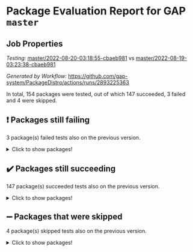 # Package Evaluation Report for GAP `master`

## Job Properties

*Testing:* [master/2022-08-20-03:18:55-cbaeb981](https://github.com/gap-system/PackageDistro/blob/data/reports/master/2022-08-20-03:18:55-cbaeb981) vs [master/2022-08-19-03:23:38-cbaeb981](https://github.com/gap-system/PackageDistro/blob/data/reports/master/2022-08-19-03:23:38-cbaeb981)

*Generated by Workflow:* https://github.com/gap-system/PackageDistro/actions/runs/2893225363

In total, 154 packages were tested, out of which 147 succeeded, 3 failed and 4 were skipped.

## :exclamation: Packages still failing

3 package(s) failed tests also on the previous version.
<details><summary>Click to show packages!</summary>

- francy 1.2.4 [(failure)](https://github.com/gap-system/PackageDistro/runs/7928678119?check_suite_focus=true)
- packagemanager 1.3 [(failure)](https://github.com/gap-system/PackageDistro/runs/7928680042?check_suite_focus=true)
- recog 1.3.2 [(failure)](https://github.com/gap-system/PackageDistro/runs/7928680574?check_suite_focus=true)
</details>

## :heavy_check_mark: Packages still succeeding

147 package(s) succeeded tests also on the previous version.
<details><summary>Click to show packages!</summary>

- 4ti2interface 2022.08-03 [(success)](https://github.com/gap-system/PackageDistro/runs/7928675912?check_suite_focus=true)
- ace 5.5 [(success)](https://github.com/gap-system/PackageDistro/runs/7928675935?check_suite_focus=true)
- aclib 1.3.2 [(success)](https://github.com/gap-system/PackageDistro/runs/7928675954?check_suite_focus=true)
- agt 0.2 [(success)](https://github.com/gap-system/PackageDistro/runs/7928675977?check_suite_focus=true)
- alnuth 3.2.1 [(success)](https://github.com/gap-system/PackageDistro/runs/7928676026?check_suite_focus=true)
- anupq 3.2.6 [(success)](https://github.com/gap-system/PackageDistro/runs/7928676056?check_suite_focus=true)
- atlasrep 2.1.4 [(success)](https://github.com/gap-system/PackageDistro/runs/7928676077?check_suite_focus=true)
- autodoc 2022.07.10 [(success)](https://github.com/gap-system/PackageDistro/runs/7928676103?check_suite_focus=true)
- automata 1.15 [(success)](https://github.com/gap-system/PackageDistro/runs/7928676163?check_suite_focus=true)
- automgrp 1.3.2 [(success)](https://github.com/gap-system/PackageDistro/runs/7928676232?check_suite_focus=true)
- autpgrp 1.11 [(success)](https://github.com/gap-system/PackageDistro/runs/7928676305?check_suite_focus=true)
- cap 2022.08-05 [(success)](https://github.com/gap-system/PackageDistro/runs/7928676366?check_suite_focus=true)
- caratinterface 2.3.4 [(success)](https://github.com/gap-system/PackageDistro/runs/7928676420?check_suite_focus=true)
- cddinterface 2022.08.11 [(success)](https://github.com/gap-system/PackageDistro/runs/7928676484?check_suite_focus=true)
- circle 1.6.5 [(success)](https://github.com/gap-system/PackageDistro/runs/7928676538?check_suite_focus=true)
- classicpres 1.22 [(success)](https://github.com/gap-system/PackageDistro/runs/7928676592?check_suite_focus=true)
- cohomolo 1.6.10 [(success)](https://github.com/gap-system/PackageDistro/runs/7928676651?check_suite_focus=true)
- congruence 1.2.4 [(success)](https://github.com/gap-system/PackageDistro/runs/7928676710?check_suite_focus=true)
- corelg 1.56 [(success)](https://github.com/gap-system/PackageDistro/runs/7928676759?check_suite_focus=true)
- crime 1.6 [(success)](https://github.com/gap-system/PackageDistro/runs/7928676816?check_suite_focus=true)
- crisp 1.4.5 [(success)](https://github.com/gap-system/PackageDistro/runs/7928676864?check_suite_focus=true)
- crypting 0.10 [(success)](https://github.com/gap-system/PackageDistro/runs/7928676913?check_suite_focus=true)
- cryst 4.1.25 [(success)](https://github.com/gap-system/PackageDistro/runs/7928676969?check_suite_focus=true)
- crystcat 1.1.10 [(success)](https://github.com/gap-system/PackageDistro/runs/7928677016?check_suite_focus=true)
- ctbllib 1.3.4 [(success)](https://github.com/gap-system/PackageDistro/runs/7928677074?check_suite_focus=true)
- cubefree 1.19 [(success)](https://github.com/gap-system/PackageDistro/runs/7928677117?check_suite_focus=true)
- curlinterface 2.2.3 [(success)](https://github.com/gap-system/PackageDistro/runs/7928677172?check_suite_focus=true)
- cvec 2.7.6 [(success)](https://github.com/gap-system/PackageDistro/runs/7928677212?check_suite_focus=true)
- datastructures 0.2.7 [(success)](https://github.com/gap-system/PackageDistro/runs/7928677248?check_suite_focus=true)
- deepthought 1.0.5 [(success)](https://github.com/gap-system/PackageDistro/runs/7928677286?check_suite_focus=true)
- design 1.7 [(success)](https://github.com/gap-system/PackageDistro/runs/7928677337?check_suite_focus=true)
- difsets 2.3.1 [(success)](https://github.com/gap-system/PackageDistro/runs/7928677368?check_suite_focus=true)
- digraphs 1.5.3 [(success)](https://github.com/gap-system/PackageDistro/runs/7928677398?check_suite_focus=true)
- edim 1.3.5 [(success)](https://github.com/gap-system/PackageDistro/runs/7928677459?check_suite_focus=true)
- example 4.3.2 [(success)](https://github.com/gap-system/PackageDistro/runs/7928677511?check_suite_focus=true)
- examplesforhomalg 2022.08-02 [(success)](https://github.com/gap-system/PackageDistro/runs/7928677582?check_suite_focus=true)
- factint 1.6.3 [(success)](https://github.com/gap-system/PackageDistro/runs/7928677650?check_suite_focus=true)
- ferret 1.0.8 [(success)](https://github.com/gap-system/PackageDistro/runs/7928677715?check_suite_focus=true)
- fga 1.4.0 [(success)](https://github.com/gap-system/PackageDistro/runs/7928677787?check_suite_focus=true)
- fining 1.5 [(success)](https://github.com/gap-system/PackageDistro/runs/7928677855?check_suite_focus=true)
- float 1.0.3 [(success)](https://github.com/gap-system/PackageDistro/runs/7928677906?check_suite_focus=true)
- format 1.4.3 [(success)](https://github.com/gap-system/PackageDistro/runs/7928677956?check_suite_focus=true)
- forms 1.2.8 [(success)](https://github.com/gap-system/PackageDistro/runs/7928678000?check_suite_focus=true)
- fplsa 1.2.5 [(success)](https://github.com/gap-system/PackageDistro/runs/7928678047?check_suite_focus=true)
- fr 2.4.10 [(success)](https://github.com/gap-system/PackageDistro/runs/7928678090?check_suite_focus=true)
- fwtree 1.3 [(success)](https://github.com/gap-system/PackageDistro/runs/7928678150?check_suite_focus=true)
- gapdoc 1.6.6 [(success)](https://github.com/gap-system/PackageDistro/runs/7928678182?check_suite_focus=true)
- gauss 2022.08-04 [(success)](https://github.com/gap-system/PackageDistro/runs/7928678214?check_suite_focus=true)
- gaussforhomalg 2022.08-02 [(success)](https://github.com/gap-system/PackageDistro/runs/7928678245?check_suite_focus=true)
- gbnp 1.0.5 [(success)](https://github.com/gap-system/PackageDistro/runs/7928678269?check_suite_focus=true)
- generalizedmorphismsforcap 2022.05-01 [(success)](https://github.com/gap-system/PackageDistro/runs/7928678299?check_suite_focus=true)
- genss 1.6.7 [(success)](https://github.com/gap-system/PackageDistro/runs/7928678324?check_suite_focus=true)
- gradedmodules 2022.08-02 [(success)](https://github.com/gap-system/PackageDistro/runs/7928678351?check_suite_focus=true)
- gradedringforhomalg 2022.08-02 [(success)](https://github.com/gap-system/PackageDistro/runs/7928678375?check_suite_focus=true)
- grape 4.8.5 [(success)](https://github.com/gap-system/PackageDistro/runs/7928678404?check_suite_focus=true)
- groupoids 1.71 [(success)](https://github.com/gap-system/PackageDistro/runs/7928678430?check_suite_focus=true)
- grpconst 2.6.2 [(success)](https://github.com/gap-system/PackageDistro/runs/7928678453?check_suite_focus=true)
- guarana 0.96.3 [(success)](https://github.com/gap-system/PackageDistro/runs/7928678480?check_suite_focus=true)
- guava 3.16 [(success)](https://github.com/gap-system/PackageDistro/runs/7928678503?check_suite_focus=true)
- hap 1.47 [(success)](https://github.com/gap-system/PackageDistro/runs/7928678528?check_suite_focus=true)
- hapcryst 0.1.15 [(success)](https://github.com/gap-system/PackageDistro/runs/7928678556?check_suite_focus=true)
- hecke 1.5.3 [(success)](https://github.com/gap-system/PackageDistro/runs/7928678577?check_suite_focus=true)
- help 3.5 [(success)](https://github.com/gap-system/PackageDistro/runs/7928678609?check_suite_focus=true)
- homalg 2022.08-03 [(success)](https://github.com/gap-system/PackageDistro/runs/7928678642?check_suite_focus=true)
- homalgtocas 2022.08-02 [(success)](https://github.com/gap-system/PackageDistro/runs/7928678661?check_suite_focus=true)
- idrel 2.44 [(success)](https://github.com/gap-system/PackageDistro/runs/7928678687?check_suite_focus=true)
- images 1.3.1 [(success)](https://github.com/gap-system/PackageDistro/runs/7928678704?check_suite_focus=true)
- intpic 0.3.0 [(success)](https://github.com/gap-system/PackageDistro/runs/7928678726?check_suite_focus=true)
- io 4.7.2 [(success)](https://github.com/gap-system/PackageDistro/runs/7928678776?check_suite_focus=true)
- io_forhomalg 2022.08-03 [(success)](https://github.com/gap-system/PackageDistro/runs/7928678829?check_suite_focus=true)
- irredsol 1.4.3 [(success)](https://github.com/gap-system/PackageDistro/runs/7928678883?check_suite_focus=true)
- json 2.1.0 [(success)](https://github.com/gap-system/PackageDistro/runs/7928678930?check_suite_focus=true)
- jupyterkernel 1.4.1 [(success)](https://github.com/gap-system/PackageDistro/runs/7928678976?check_suite_focus=true)
- jupyterviz 1.5.6 [(success)](https://github.com/gap-system/PackageDistro/runs/7928679009?check_suite_focus=true)
- kan 1.34 [(success)](https://github.com/gap-system/PackageDistro/runs/7928679045?check_suite_focus=true)
- kbmag 1.5.9 [(success)](https://github.com/gap-system/PackageDistro/runs/7928679077?check_suite_focus=true)
- laguna 3.9.5 [(success)](https://github.com/gap-system/PackageDistro/runs/7928679100?check_suite_focus=true)
- liealgdb 2.2.1 [(success)](https://github.com/gap-system/PackageDistro/runs/7928679120?check_suite_focus=true)
- liepring 2.7 [(success)](https://github.com/gap-system/PackageDistro/runs/7928679145?check_suite_focus=true)
- liering 2.4.2 [(success)](https://github.com/gap-system/PackageDistro/runs/7928679172?check_suite_focus=true)
- linearalgebraforcap 2022.08-03 [(success)](https://github.com/gap-system/PackageDistro/runs/7928679193?check_suite_focus=true)
- localizeringforhomalg 2022.08-02 [(success)](https://github.com/gap-system/PackageDistro/runs/7928679221?check_suite_focus=true)
- loops 3.4.2 [(success)](https://github.com/gap-system/PackageDistro/runs/7928679253?check_suite_focus=true)
- lpres 1.0.3 [(success)](https://github.com/gap-system/PackageDistro/runs/7928679283?check_suite_focus=true)
- majoranaalgebras 1.4 [(success)](https://github.com/gap-system/PackageDistro/runs/7928679324?check_suite_focus=true)
- mapclass 1.4.5 [(success)](https://github.com/gap-system/PackageDistro/runs/7928679362?check_suite_focus=true)
- matgrp 0.70 [(success)](https://github.com/gap-system/PackageDistro/runs/7928679395?check_suite_focus=true)
- matricesforhomalg 2022.08-02 [(success)](https://github.com/gap-system/PackageDistro/runs/7928679446?check_suite_focus=true)
- modisom 2.5.3 [(success)](https://github.com/gap-system/PackageDistro/runs/7928679487?check_suite_focus=true)
- modulepresentationsforcap 2022.08-02 [(success)](https://github.com/gap-system/PackageDistro/runs/7928679529?check_suite_focus=true)
- modules 2022.08-03 [(success)](https://github.com/gap-system/PackageDistro/runs/7928679581?check_suite_focus=true)
- monoidalcategories 2022.08-03 [(success)](https://github.com/gap-system/PackageDistro/runs/7928679625?check_suite_focus=true)
- nconvex 2020.11-04 [(success)](https://github.com/gap-system/PackageDistro/runs/7928679678?check_suite_focus=true)
- nilmat 1.4.2 [(success)](https://github.com/gap-system/PackageDistro/runs/7928679732?check_suite_focus=true)
- nock 1.5 [(success)](https://github.com/gap-system/PackageDistro/runs/7928679775?check_suite_focus=true)
- normalizinterface 1.3.4 [(success)](https://github.com/gap-system/PackageDistro/runs/7928679820?check_suite_focus=true)
- nq 2.5.8 [(success)](https://github.com/gap-system/PackageDistro/runs/7928679863?check_suite_focus=true)
- numericalsgps 1.3.1 [(success)](https://github.com/gap-system/PackageDistro/runs/7928679915?check_suite_focus=true)
- openmath 11.5.1 [(success)](https://github.com/gap-system/PackageDistro/runs/7928679961?check_suite_focus=true)
- orb 4.8.5 [(success)](https://github.com/gap-system/PackageDistro/runs/7928679995?check_suite_focus=true)
- patternclass 2.4.2 [(success)](https://github.com/gap-system/PackageDistro/runs/7928680084?check_suite_focus=true)
- permut 2.0.4 [(success)](https://github.com/gap-system/PackageDistro/runs/7928680140?check_suite_focus=true)
- polenta 1.3.10 [(success)](https://github.com/gap-system/PackageDistro/runs/7928680184?check_suite_focus=true)
- polymaking 0.8.6 [(success)](https://github.com/gap-system/PackageDistro/runs/7928680243?check_suite_focus=true)
- primgrp 3.4.2 [(success)](https://github.com/gap-system/PackageDistro/runs/7928680296?check_suite_focus=true)
- profiling 2.5.0 [(success)](https://github.com/gap-system/PackageDistro/runs/7928680338?check_suite_focus=true)
- qpa 1.34 [(success)](https://github.com/gap-system/PackageDistro/runs/7928680393?check_suite_focus=true)
- quagroup 1.8.3 [(success)](https://github.com/gap-system/PackageDistro/runs/7928680432?check_suite_focus=true)
- radiroot 2.9 [(success)](https://github.com/gap-system/PackageDistro/runs/7928680472?check_suite_focus=true)
- rcwa 4.7.0 [(success)](https://github.com/gap-system/PackageDistro/runs/7928680507?check_suite_focus=true)
- rds 1.8 [(success)](https://github.com/gap-system/PackageDistro/runs/7928680538?check_suite_focus=true)
- repndecomp 1.2.1 [(success)](https://github.com/gap-system/PackageDistro/runs/7928680613?check_suite_focus=true)
- repsn 3.1.0 [(success)](https://github.com/gap-system/PackageDistro/runs/7928680643?check_suite_focus=true)
- resclasses 4.7.3 [(success)](https://github.com/gap-system/PackageDistro/runs/7928680663?check_suite_focus=true)
- ringsforhomalg 2022.08-03 [(success)](https://github.com/gap-system/PackageDistro/runs/7928680692?check_suite_focus=true)
- sco 2022.08-02 [(success)](https://github.com/gap-system/PackageDistro/runs/7928680720?check_suite_focus=true)
- scscp 2.3.1 [(success)](https://github.com/gap-system/PackageDistro/runs/7928680763?check_suite_focus=true)
- semigroups 5.0.2 [(success)](https://github.com/gap-system/PackageDistro/runs/7928680827?check_suite_focus=true)
- sglppow 2.2 [(success)](https://github.com/gap-system/PackageDistro/runs/7928680878?check_suite_focus=true)
- sgpviz 0.999.5 [(success)](https://github.com/gap-system/PackageDistro/runs/7928680952?check_suite_focus=true)
- simpcomp 2.1.14 [(success)](https://github.com/gap-system/PackageDistro/runs/7928681030?check_suite_focus=true)
- singular 2020.12.18 [(success)](https://github.com/gap-system/PackageDistro/runs/7928681096?check_suite_focus=true)
- sla 1.5.3 [(success)](https://github.com/gap-system/PackageDistro/runs/7928681146?check_suite_focus=true)
- smallgrp 1.5 [(success)](https://github.com/gap-system/PackageDistro/runs/7928681189?check_suite_focus=true)
- smallsemi 0.6.13 [(success)](https://github.com/gap-system/PackageDistro/runs/7928681218?check_suite_focus=true)
- sonata 2.9.4 [(success)](https://github.com/gap-system/PackageDistro/runs/7928681245?check_suite_focus=true)
- sophus 1.27 [(success)](https://github.com/gap-system/PackageDistro/runs/7928681269?check_suite_focus=true)
- spinsym 1.5.2 [(success)](https://github.com/gap-system/PackageDistro/runs/7928681288?check_suite_focus=true)
- standardff 0.9.4 [(success)](https://github.com/gap-system/PackageDistro/runs/7928681307?check_suite_focus=true)
- symbcompcc 1.3.2 [(success)](https://github.com/gap-system/PackageDistro/runs/7928681328?check_suite_focus=true)
- thelma 1.3 [(success)](https://github.com/gap-system/PackageDistro/runs/7928681352?check_suite_focus=true)
- tomlib 1.2.9 [(success)](https://github.com/gap-system/PackageDistro/runs/7928681381?check_suite_focus=true)
- toolsforhomalg 2022.08-02 [(success)](https://github.com/gap-system/PackageDistro/runs/7928681408?check_suite_focus=true)
- toric 1.9.5 [(success)](https://github.com/gap-system/PackageDistro/runs/7928681429?check_suite_focus=true)
- toricvarieties 2022.07.13 [(success)](https://github.com/gap-system/PackageDistro/runs/7928681449?check_suite_focus=true)
- transgrp 3.6.3 [(success)](https://github.com/gap-system/PackageDistro/runs/7928681474?check_suite_focus=true)
- ugaly 4.0.3 [(success)](https://github.com/gap-system/PackageDistro/runs/7928681504?check_suite_focus=true)
- unipot 1.5 [(success)](https://github.com/gap-system/PackageDistro/runs/7928681532?check_suite_focus=true)
- unitlib 4.1.0 [(success)](https://github.com/gap-system/PackageDistro/runs/7928681553?check_suite_focus=true)
- utils 0.76 [(success)](https://github.com/gap-system/PackageDistro/runs/7928681577?check_suite_focus=true)
- uuid 0.7 [(success)](https://github.com/gap-system/PackageDistro/runs/7928681607?check_suite_focus=true)
- walrus 0.9991 [(success)](https://github.com/gap-system/PackageDistro/runs/7928681641?check_suite_focus=true)
- wedderga 4.10.2 [(success)](https://github.com/gap-system/PackageDistro/runs/7928681683?check_suite_focus=true)
- xmod 2.88 [(success)](https://github.com/gap-system/PackageDistro/runs/7928681723?check_suite_focus=true)
- xmodalg 1.22 [(success)](https://github.com/gap-system/PackageDistro/runs/7928681766?check_suite_focus=true)
- yangbaxter 0.10.1 [(success)](https://github.com/gap-system/PackageDistro/runs/7928681836?check_suite_focus=true)
- zeromqinterface 0.14 [(success)](https://github.com/gap-system/PackageDistro/runs/7928681895?check_suite_focus=true)
</details>

## :heavy_minus_sign: Packages that were skipped

4 package(s) skipped tests also on the previous version.
<details><summary>Click to show packages!</summary>

- browse 1.8.14 [(skipped)](https://github.com/gap-system/PackageDistro/runs/7928602960?check_suite_focus=true)
- itc 1.5.1 [(skipped)](https://github.com/gap-system/PackageDistro/runs/7928602960?check_suite_focus=true)
- polycyclic 2.16 [(skipped)](https://github.com/gap-system/PackageDistro/runs/7928602960?check_suite_focus=true)
- xgap 4.31 [(skipped)](https://github.com/gap-system/PackageDistro/runs/7928602960?check_suite_focus=true)
</details>

